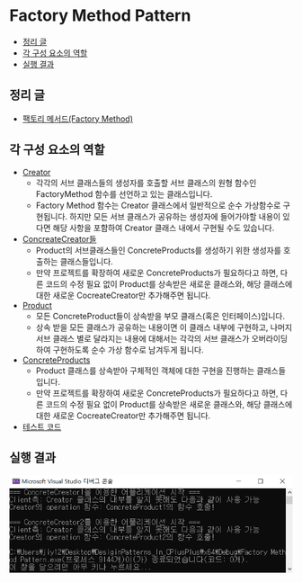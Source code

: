 # Factory Method Pattern
- [정리 글](정리-글)
- [각 구성 요소의 역할](각-구성-요소의-역할)
- [실행 결과](실행-결과)

## 정리 글
- [팩토리 메서드(Factory Method)](https://www.notion.so/Factory-Method-8c291dea1c9f49c28c8f8721a7ade575)

## 각 구성 요소의 역할
- [Creator](https://github.com/jiy12345/DesiginPatterns_In_CPlusPlus/tree/master/Creational%20Patterns/Factory%20Method%20Pattern/Creator)
    - 각각의 서브 클래스들의 생성자를 호출할 서브 클래스의 원형 함수인 FactoryMethod 함수를 선언하고 있는 클래스입니다.
    - Factory Method 함수는 Creator 클래스에서 일반적으로 순수 가상함수로 구현됩니다. 하지만 모든 서브 클래스가 공유하는 생성자에 들어가야할 내용이 있다면 해당 사항을 포함하여 Creator 클래스 내에서 구현될 수도 있습니다.
- [ConcreateCreator들](https://github.com/jiy12345/DesiginPatterns_In_CPlusPlus/tree/master/Creational%20Patterns/Factory%20Method%20Pattern/ConcreteCreators)
    - Product의 서브클래스들인 ConcreteProducts를 생성하기 위한 생성자를 호출하는 클래스들입니다.
    - 만약 프로젝트를 확장하여 새로운 ConcreteProducts가 필요하다고 하면, 다른 코드의 수정 필요 없이 Product를 상속받은 새로운 클래스와, 해당 클래스에 대한 새로운 CocreateCreator만 추가해주면 됩니다.
- [Product](https://github.com/jiy12345/DesiginPatterns_In_CPlusPlus/tree/master/Creational%20Patterns/Factory%20Method%20Pattern/Product)
    - 모든 ConcreteProduct들이 상속받을 부모 클래스(혹은 인터페이스)입니다.
    - 상속 받을 모든 클래스가 공유하는 내용이면 이 클래스 내부에 구현하고, 나머지 서브 클래스 별로 달라지는 내용에 대해서는 각각의 서브 클래스가 오버라이딩 하여 구현하도록 순수 가상 함수로 남겨두게 됩니다.
- [ConcreteProducts](https://github.com/jiy12345/DesiginPatterns_In_CPlusPlus/tree/master/Creational%20Patterns/Factory%20Method%20Pattern/ConcreteProducts)
    - Product 클래스를 상속받아 구체적인 객체에 대한 구현을 진행하는 클래스들입니다.
    - 만약 프로젝트를 확장하여 새로운 ConcreteProducts가 필요하다고 하면, 다른 코드의 수정 필요 없이 Product를 상속받은 새로운 클래스와, 해당 클래스에 대한 새로운 CocreateCreator만 추가해주면 됩니다.
- [테스트 코드](https://github.com/jiy12345/DesiginPatterns_In_CPlusPlus/blob/master/Creational%20Patterns/Factory%20Method%20Pattern/test.cpp)

## 실행 결과
![Factory method pattern result](https://github.com/jiy12345/DesiginPatterns_In_CPlusPlus/blob/master/result%20images/Factory%20method%20pattern%20result.png)
